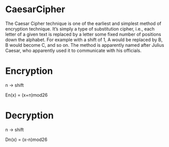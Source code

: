 # CaesarCipher
 The Caesar Cipher technique is one of the earliest and simplest method of encryption technique. It’s simply a type of substitution cipher, i.e., each letter of a given text is replaced by a letter some fixed number of positions down the alphabet. For example with a shift of 1, A would be replaced by B, B would become C, and so on. The method is apparently named after Julius Caesar, who apparently used it to communicate with his officials.
# Encryption
n -> shift

En(x) = (x+n)mod26
# Decryption
n -> shift

Dn(x) = (x-n)mod26
